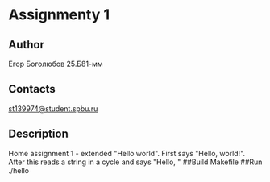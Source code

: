 # Assignmenty 1
## Author
Егор Боголюбов 25.Б81-мм
## Contacts
st139974@student.spbu.ru
## Description
Home assignment 1 - extended "Hello world". First says "Hello, world!". After this reads a string in a cycle and says "Hello, <string>"
##Build
Makefile
##Run
./hello
 
